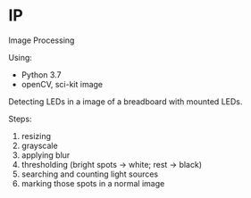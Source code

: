 # IP
Image Processing

Using:
- Python 3.7
- openCV, sci-kit image

Detecting LEDs in a image of a breadboard with mounted LEDs.

Steps:
1. resizing
2. grayscale
3. applying blur
4. thresholding (bright spots -> white; rest -> black)
5. searching and counting light sources
6. marking those spots in a normal image
